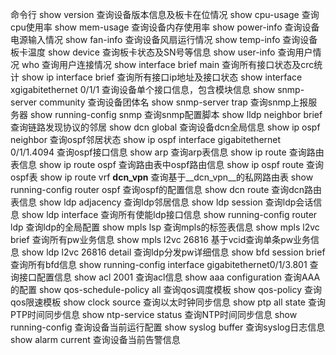 命令行	
show version  				查询设备版本信息及板卡在位情况
show cpu-usage  				查询cpu使用率
show mem-usage 			查询设备内存使用率
show power-info				查询设备电源输入情况
show fan-info				查询设备风扇运行情况
show temp-info 				查询设备板卡温度
show device					查询板卡状态及SN号等信息
show user-info 				查询用户情况
who							查询用户连接情况
show interface  brief main		查询所有接口状态及crc统计
show ip interface  brief			查询所有接口ip地址及接口状态
show interface  xgigabitethernet 0/1/1	查询设备单个接口信息，包含模块信息
show snmp-server  community 			查询设备团体名
show snmp-server   trap 				查询snmp上报服务器
show running-config  snmp			查询snmp配置脚本
show lldp neighbor  brief				查询链路发现协议的邻居
show dcn global 					        查询设备dcn全局信息
show ip ospf neighbor 					查询ospf邻居状态
show ip ospf interface  gigabitethernet 0/1/1.4094	查询ospf接口信息
show arp						查询arp表信息
show ip route 						查询路由表信息
show ip route  ospf 					查询路由表中ospf路由信息
show ip ospf  route 					查询ospf表
show ip route  vrf __dcn_vpn__				查询基于__dcn_vpn__的私网路由表
show running-config  router ospf 			查询ospf的配置信息
show dcn  route 					查询dcn路由表信息
show ldp  adjacency 					查询ldp邻居信息
show ldp  session  					查询ldp会话信息
show ldp  interface  					查询所有使能ldp接口信息
show running-config  router ldp 			查询ldp的全局配置
show mpls  lsp 						查询mpls的标签表信息
show mpls  l2vc brief 					查询所有pw业务信息
show mpls  l2vc  26816 					基于vcid查询单条pw业务信息
show ldp  l2vc  26816  detail 				查询ldp分发pw详细信息
show bfd session brief  				查询所有bfd信息
show running-config  interface gigabitethernet0/1/3.801	查询接口配置信息
show acl   2001						查询acl信息
show aaa configuration 					查询AAA的配置
show qos-schedule-policy all 				查询qos调度模板
show qos-policy 					查询qos限速模板
show clock  source 					查询以太时钟同步信息
show ptp   all   state  				查询PTP时间同步信息
show ntp-service status 				查询NTP时间同步信息
show running-config 					查询设备当前运行配置
show syslog  buffer 					查询syslog日志信息
show alarm current 					查询设备当前告警信息
